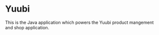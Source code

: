 Yuubi
=====

This is the Java application which powers the Yuubi product mangement and shop application.